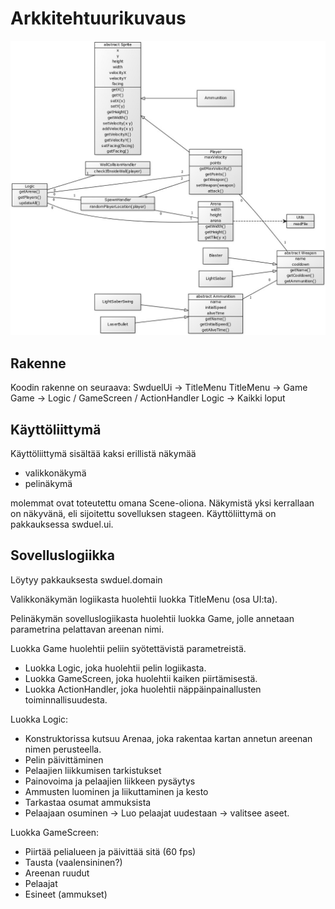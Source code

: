 # Arkkitehtuurikuvaus

![Luokkakaavio](kuvat/luokkakaavio.jpg "Luokkakaavio")

## Rakenne

Koodin rakenne on seuraava:
SwduelUi -> TitleMenu
TitleMenu -> Game
Game -> Logic / GameScreen / ActionHandler
Logic -> Kaikki loput

## Käyttöliittymä

Käyttöliittymä sisältää kaksi erillistä näkymää

- valikkonäkymä
- pelinäkymä

molemmat ovat toteutettu omana Scene-oliona. Näkymistä yksi kerrallaan on näkyvänä, eli sijoitettu sovelluksen stageen. Käyttöliittymä on pakkauksessa swduel.ui.

## Sovelluslogiikka

Löytyy pakkauksesta swduel.domain

Valikkonäkymän logiikasta huolehtii luokka TitleMenu (osa UI:ta).

Pelinäkymän sovelluslogiikasta huolehtii luokka Game, jolle annetaan parametrina pelattavan areenan nimi.

Luokka Game huolehtii peliin syötettävistä parametreistä.
- Luokka Logic, joka huolehtii pelin logiikasta.
- Luokka GameScreen, joka huolehtii kaiken piirtämisestä.
- Luokka ActionHandler, joka huolehtii näppäinpainallusten toiminnallisuudesta.

Luokka Logic:
- Konstruktorissa kutsuu Arenaa, joka rakentaa kartan annetun areenan nimen perusteella.
- Pelin päivittäminen
- Pelaajien liikkumisen tarkistukset
- Painovoima ja pelaajien liikkeen pysäytys
- Ammusten luominen ja liikuttaminen ja kesto
- Tarkastaa osumat ammuksista
- Pelaajaan osuminen -> Luo pelaajat uudestaan -> valitsee aseet.

Luokka GameScreen:
- Piirtää pelialueen ja päivittää sitä (60 fps)
- Tausta (vaalensininen?)
- Areenan ruudut
- Pelaajat
- Esineet (ammukset)